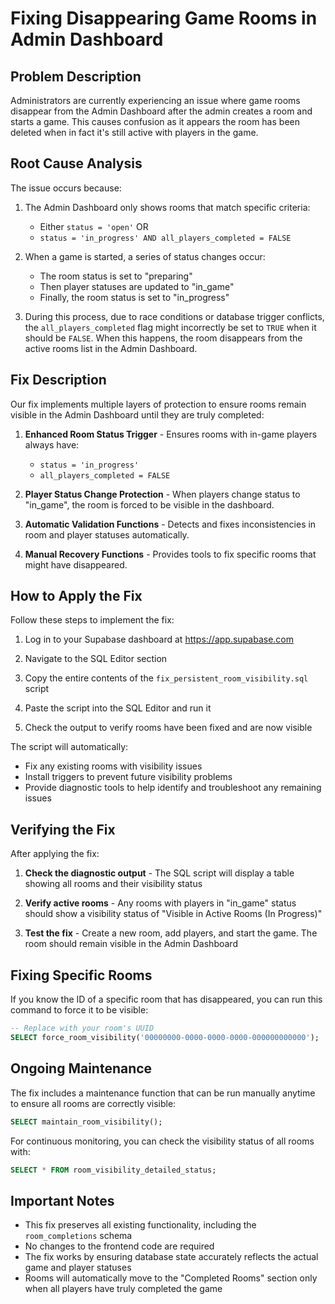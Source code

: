 # Fixing Disappearing Game Rooms in Admin Dashboard

## Problem Description

Administrators are currently experiencing an issue where game rooms disappear from the Admin Dashboard after the admin creates a room and starts a game. This causes confusion as it appears the room has been deleted when in fact it's still active with players in the game.

## Root Cause Analysis

The issue occurs because:

1. The Admin Dashboard only shows rooms that match specific criteria:
   - Either `status = 'open'` OR
   - `status = 'in_progress' AND all_players_completed = FALSE`

2. When a game is started, a series of status changes occur:
   - The room status is set to "preparing"
   - Then player statuses are updated to "in_game"
   - Finally, the room status is set to "in_progress"

3. During this process, due to race conditions or database trigger conflicts, the `all_players_completed` flag might incorrectly be set to `TRUE` when it should be `FALSE`. When this happens, the room disappears from the active rooms list in the Admin Dashboard.

## Fix Description

Our fix implements multiple layers of protection to ensure rooms remain visible in the Admin Dashboard until they are truly completed:

1. **Enhanced Room Status Trigger** - Ensures rooms with in-game players always have:
   - `status = 'in_progress'`
   - `all_players_completed = FALSE`

2. **Player Status Change Protection** - When players change status to "in_game", the room is forced to be visible in the dashboard.

3. **Automatic Validation Functions** - Detects and fixes inconsistencies in room and player statuses automatically.

4. **Manual Recovery Functions** - Provides tools to fix specific rooms that might have disappeared.

## How to Apply the Fix

Follow these steps to implement the fix:

1. Log in to your Supabase dashboard at https://app.supabase.com

2. Navigate to the SQL Editor section

3. Copy the entire contents of the `fix_persistent_room_visibility.sql` script

4. Paste the script into the SQL Editor and run it

5. Check the output to verify rooms have been fixed and are now visible

The script will automatically:
- Fix any existing rooms with visibility issues
- Install triggers to prevent future visibility problems
- Provide diagnostic tools to help identify and troubleshoot any remaining issues

## Verifying the Fix

After applying the fix:

1. **Check the diagnostic output** - The SQL script will display a table showing all rooms and their visibility status

2. **Verify active rooms** - Any rooms with players in "in_game" status should show a visibility status of "Visible in Active Rooms (In Progress)"

3. **Test the fix** - Create a new room, add players, and start the game. The room should remain visible in the Admin Dashboard

## Fixing Specific Rooms

If you know the ID of a specific room that has disappeared, you can run this command to force it to be visible:

```sql
-- Replace with your room's UUID
SELECT force_room_visibility('00000000-0000-0000-0000-000000000000');
```

## Ongoing Maintenance

The fix includes a maintenance function that can be run manually anytime to ensure all rooms are correctly visible:

```sql
SELECT maintain_room_visibility();
```

For continuous monitoring, you can check the visibility status of all rooms with:

```sql
SELECT * FROM room_visibility_detailed_status;
```

## Important Notes

- This fix preserves all existing functionality, including the `room_completions` schema
- No changes to the frontend code are required
- The fix works by ensuring database state accurately reflects the actual game and player statuses
- Rooms will automatically move to the "Completed Rooms" section only when all players have truly completed the game 